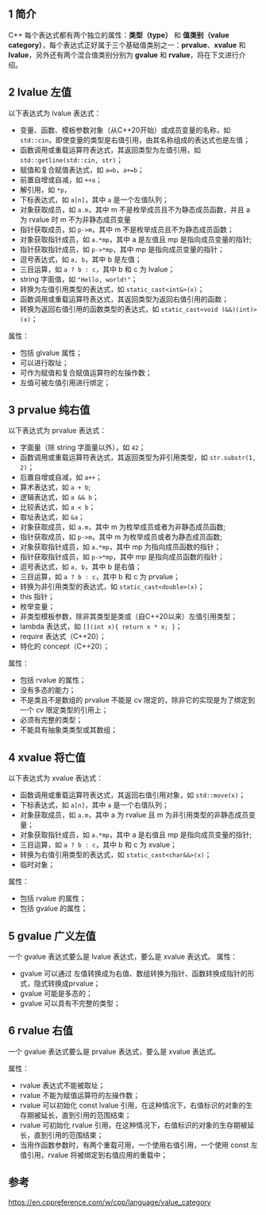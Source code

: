 ## 1 简介

C++ 每个表达式都有两个独立的属性：**类型（type）** 和 **值类别（value category）**，每个表达式正好属于三个基础值类别之一：**prvalue**、**xvalue** 和 **lvalue**，另外还有两个混合值类别分别为 **gvalue** 和 **rvalue**，将在下文进行介绍。

## 2 lvalue 左值

以下表达式为 lvalue 表达式：
- 变量、函数、模板参数对象（从C++20开始）或成员变量的名称，如 `std::cin`，即使变量的类型是右值引用，由其名称组成的表达式也是左值；
- 函数调用或重载运算符表达式，其返回类型为左值引用，如 `std::getline(std::cin, str)`；
- 赋值和复合赋值表达式，如 `a=b`，`a+=b`；
- 前置自增或自减，如 `++a`；
- 解引用，如 `*p`，
- 下标表达式，如 `a[n]`，其中 `a` 是一个左值队列；
- 对象获取成员，如 `a.m`，其中 m 不是枚举成员且不为静态成员函数，并且 a 为 rvalue 时 m 不为非静态成员变量
- 指针获取成员，如 `p->m`，其中 m 不是枚举成员且不为静态成员函数；
- 对象获取指针成员，如 `a.*mp`，其中 a 是左值且 mp 是指向成员变量的指针;
- 指针获取指针成员，如 `p->*mp`，其中 mp 是指向成员变量的指针；
- 逗号表达式，如 `a, b`，其中 b 是左值；
- 三目运算，如 `a ? b : c`，其中 b 和 c 为 lvalue；
- string 字面值，如 `"Hello, world!"`；
- 转换为左值引用类型的表达式，如 `static_cast<int&>(x)`；
- 函数调用或重载运算符表达式，其返回类型为返回右值引用的函数；
- 转换为返回右值引用的函数类型的表达式，如 `static_cast<void (&&)(int)>(x)`；

属性：
- 包括 glvalue 属性；
- 可以进行取址；
- 可作为赋值和复合赋值运算符的左操作数；
- 左值可被左值引用进行绑定；

## 3 prvalue 纯右值

以下表达式为 prvalue 表达式：
- 字面量（除 string 字面量以外），如 `42`；
- 函数调用或重载运算符表达式，其返回类型为非引用类型，如 `str.substr(1, 2)`；
- 后置自增或自减，如 `a++`；
- 算术表达式，如 `a + b`;
- 逻辑表达式，如 `a && b`；
- 比较表达式，如 `a < b`；
- 取址表达式，如 `&a`；
- 对象获取成员，如 `a.m`，其中 m 为枚举成员或者为非静态成员函数;
- 指针获取成员，如 `p->m`，其中 m 为枚举成员或者为静态成员函数;
- 对象获取指针成员，如 `a.*mp`，其中 mp 为指向成员函数的指针；
- 指针获取指针成员，如 `p->*mp`，其中 mp 是指向成员函数的指针；
- 逗号表达式，如 `a, b`，其中 b 是右值；
- 三目运算，如 `a ? b : c`，其中 b 和 c 为 prvalue；
- 转换为非引用类型的表达式，如 `static_cast<double>(x)`；
- this 指针；
- 枚举变量；
- 非类型模板参数，除非其类型是类或（自C++20以来）左值引用类型；
- lambda 表达式，如 `[](int x){ return x * x; }`；
- require 表达式（C++20）；
- 特化的 concept（C++20）；

属性：
- 包括 rvalue 的属性；
- 没有多态的能力；
- 不是类且不是数组的 prvalue 不能是 cv 限定的，除非它的实现是为了绑定到一个 cv 限定类型的引用上；
- 必须有完整的类型；
- 不能具有抽象类类型或其数组；

## 4 xvalue 将亡值

以下表达式为 xvalue 表达式：
- 函数调用或重载运算符表达式，其返回右值引用对象，如 `std::move(x)`；
- 下标表达式，如 `a[n]`，其中 `a` 是一个右值队列；
- 对象获取成员，如 `a.m`，其中 a 为 rvalue 且 m 为非引用类型的非静态成员变量；
- 对象获取指针成员，如 `a.*mp`，其中 a 是右值且 mp 是指向成员变量的指针;
- 三目运算，如 `a ? b : c`，其中 b 和 c 为 xvalue；
- 转换为右值引用类型的表达式，如 `static_cast<char&&>(x)`；
- 临时对象；

属性：
- 包括 rvalue 的属性；
- 包括 gvalue 的属性；

## 5 gvalue 广义左值

一个 gvalue 表达式要么是 lvalue 表达式，要么是 xvalue 表达式。
属性：
- gvalue 可以通过 左值转换成为右值、数组转换为指针、函数转换成指针的形式，隐式转换成prvalue；
- gvalue 可能是多态的；
- gvalue 可以具有不完整的类型；

## 6 rvalue 右值

一个 gvalue 表达式要么是 prvalue 表达式，要么是 xvalue 表达式。

属性：
- rvalue 表达式不能被取址；
- rvalue 不能为赋值运算符的左操作数；
- rvalue 可以初始化 const lvalue 引用，在这种情况下，右值标识的对象的生存期被延长，直到引用的范围结束；
- rvalue 可初始化 rvalue 引用，在这种情况下，右值标识的对象的生存期被延长，直到引用的范围结束；
- 当用作函数参数时，有两个重载可用，一个使用右值引用，一个使用 const 左值引用，rvalue 将被绑定到右值应用的重载中；

## 参考
https://en.cppreference.com/w/cpp/language/value_category
